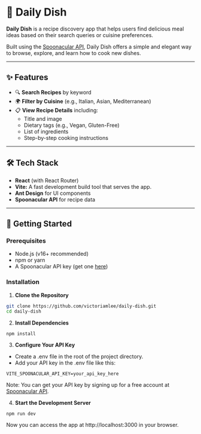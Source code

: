 # 🥘 Daily Dish

**Daily Dish** is a recipe discovery app that helps users find delicious meal ideas based on their search queries or cuisine preferences.

Built using the [Spoonacular API](https://spoonacular.com/food-api), Daily Dish offers a simple and elegant way to browse, explore, and learn how to cook new dishes.

---

## ✨ Features

- 🔍 **Search Recipes** by keyword
- 🌍 **Filter by Cuisine** (e.g., Italian, Asian, Mediterranean)
- 📋 **View Recipe Details** including:
  - Title and image
  - Dietary tags (e.g., Vegan, Gluten-Free)
  - List of ingredients
  - Step-by-step cooking instructions

---

## 🛠 Tech Stack

- **React** (with React Router)
- **Vite:** A fast development build tool that serves the app.
- **Ant Design** for UI components
- **Spoonacular API** for recipe data

---

## 🚀 Getting Started

### Prerequisites

- Node.js (v16+ recommended)
- npm or yarn
- A Spoonacular API key (get one [here](https://spoonacular.com/food-api))

### Installation

1. **Clone the Repository**

```bash
git clone https://github.com/victoriamlee/daily-dish.git
cd daily-dish
```

2. **Install Dependencies**

```
npm install
```


3. **Configure Your API Key**

- Create a .env file in the root of the project directory.
- Add your API key in the .env file like this:

```
VITE_SPOONACULAR_API_KEY=your_api_key_here
```

Note: You can get your API key by signing up for a free account at [Spoonacular API](https://spoonacular.com/food-api).

4. **Start the Development Server**

```
npm run dev
```

Now you can access the app at http://localhost:3000 in your browser.
